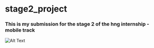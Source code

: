 # stage2_project

### This is my submission for the stage 2 of the hng internship - mobile track

![Alt Text](gif.gif)


